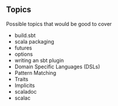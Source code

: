 ## Topics ##
Possible topics that would be good to cover
- build.sbt
- scala packaging
- futures
- options
- writing an sbt plugin
- Domain Specific Languages (DSLs)
- Pattern Matching
- Traits
- Implicits
- scaladoc
- scalac
